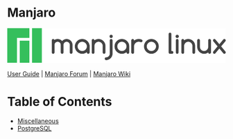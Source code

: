 # Manjaro

[![manajaro-logo](../../assets/images/manjaro_logo.png)](https://manjaro.org/)

[User Guide](https://mirrors.gigenet.com/OSDN//storage/g/m/ma/manjaro/Manjaro-User-Guide.pdf) |
[Manjaro Forum](https://forum.manjaro.org/) |
[Manjaro Wiki](https://wiki.manjaro.org/index.php/Main_Page)

# Table of Contents

- [Miscellaneous](./Linux.manjaro.misc.md)
- [PostgreSQL](./Linux.manjaro.postgres.md)
